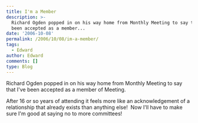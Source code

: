 ```yaml
---
title: I'm a Member
description: >-
  Richard Ogden popped in on his way home from Monthly Meeting to say that I\'ve
  been accepted as a member...
date: '2006-10-08'
permalink: /2006/10/08/im-a-member/
tags:
  - Edward
author: Edward
comments: []
type: Blog
---
```


Richard Ogden popped in on his way home from Monthly Meeting to say that
I\'ve been accepted as a member of Meeting.

After 16 or so years of attending it feels more like an acknowledgement
of a relationship that already exists than anything else!  Now I\'ll
have to make sure I\'m good at saying no to more committees!

